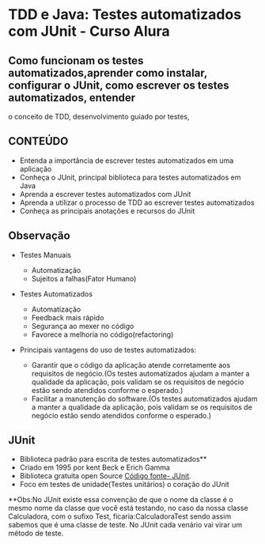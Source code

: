 # TDD e Java: Testes automatizados com JUnit - Curso Alura

## Como funcionam os testes automatizados,aprender como instalar, configurar o JUnit, como escrever os testes automatizados, entender 
o conceito de TDD, desenvolvimento guiado por testes,

## CONTEÚDO
- Entenda a importância de escrever testes automatizados em uma aplicação
- Conheça o JUnit, principal biblioteca para testes automatizados em Java
- Aprenda a escrever testes automatizados com JUnit
- Aprenda a utilizar o processo de TDD ao escrever testes automatizados
- Conheça as principais anotações e recursos do JUnit

## Observação

- Testes Manuais

    -  Automatização
    -  Sujeitos a falhas(Fator Humano)
    
- Testes Automatizados

    - Automatização
    - Feedback mais rápido
    - Segurança ao mexer no código
    - Favorece a melhoria no código(refactoring) 
     

- Principais vantagens do uso de testes automatizados:
  - Garantir que o código da aplicação atende corretamente aos requisitos de negócio.(Os testes automatizados ajudam a manter a qualidade da aplicação, pois validam se os requisitos de negócio estão sendo atendidos conforme o esperado.)
  - Facilitar a manutenção do software.(Os testes automatizados ajudam a manter a qualidade da aplicação, pois validam se os requisitos de negócio estão sendo atendidos conforme o esperado.)

## JUnit 

- Biblioteca padrão para escrita de testes automatizados**
- Criado em 1995 por kent Beck e Erich Gamma 
- Biblioteca gratuita open Source [Código fonte- JUnit](https://github.com/junit-team/junit-team.github.io/).
- Foco em testes de unidade(Testes unitários) o coração do JUnit

**Obs:No JUnit existe essa convenção de que o nome da classe é o mesmo nome da classe que você está testando, no caso da nossa classe Calculadora, com o sufixo Test, ficaria:CalculadoraTest sendo assim sabemos que é uma classe de teste. No JUnit cada venário vai virar um método de teste.
